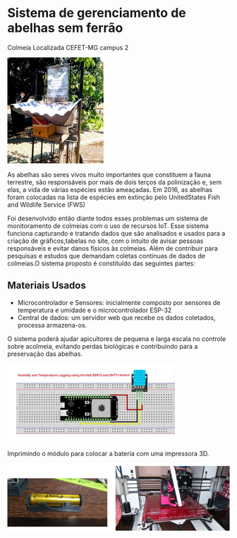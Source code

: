 <h1>Sistema de gerenciamento de abelhas sem ferrão</h1>

<p>Colmeia Localizada CEFET-MG campus 2</p>

<img src="images/colmeia.jpg">

<p>As abelhas são seres vivos muito   importantes   que   constituem   a   fauna   terrestre,   são responsáveis por mais de dois terços da polinização e, sem elas, a vida de várias espécies estão ameaçadas. Em 2016, as abelhas foram colocadas na lista de espécies em extinção pelo UnitedStates Fish and Wildlife Service (FWS)</p>

<p>Foi desenvolvido então diante todos esses problemas um sistema de monitoramento de colmeias com o uso de recursos IoT. Esse sistema funciona capturando e tratando dados que são analisados e usados para a criação de gráficos,tabelas  no   site,   com   o   intuito   de   avisar   pessoas responsáveis e evitar danos físicos às colmeias. Além   de   contribuir   para   pesquisas   e   estudos   que demandam   coletas contínuas de dados de colmeias.O sistema proposto é constituído das seguintes partes:</p>

<h2>Materiais Usados</h2>

<ul>
  <li>Microcontrolador e Sensores:   inicialmente   composto   por   sensores de temperatura e umidade e o microcontrolador ESP-32</li>
  <li>Central  de  dados:  um  servidor  web   que  recebe  os   dados coletados,  processa armazena-os.</li>
</ul>  

<p>O sistema poderá ajudar apicultores de pequena e larga escala no controle sobre acolmeia, evitando perdas biológicas e contribuindo para a preservação das abelhas.</p>

<img src="images/esquema.png">

<p>Imprimindo o módulo para colocar a bateria com uma impressora 3D.</p>

<img src="images/modulo.png">

